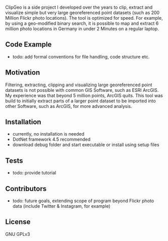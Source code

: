 ClipGeo is a side project I developed over the years to clip, extract and visualize simple but very 
large georeferenced point datasets (such as 200 Million Flickr photo locations). The tool is optimized for speed. 
For example, by using a geo-modified binary search, it is possible to map and extract 6 million photo locations in Germany in under 2 Minutes on a regular laptop.

## Code Example

- todo: add formal conventions for file handling, code structure etc.

## Motivation

Filtering, extracting, clipping and visualizing large georeferenced point datasets is not possible with common GIS Software, such as ESRI ArcGIS. 
My experience was that beyond 5 million points, ArcGIS quits. This tool was build to initially extract parts of a larger point dataset to be imported into other Software, 
such as ArcGIS, for more advanced analysis.

## Installation

- currently, no installation is needed
- DotNet framework 4.5 recommended
- download debug folder and start executable or install using setup files

## Tests

- todo: provide tutorial

## Contributors

- todo: future goals, extending scope of program beyond Flickr photo data (include Twitter & Instagram, for example)

## License

GNU GPLv3